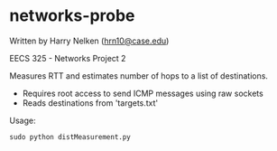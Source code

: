 # networks-probe
Written by Harry Nelken (hrn10@case.edu)

EECS 325 - Networks
Project 2

Measures RTT and estimates number of hops to a list of destinations.
 - Requires root access to send ICMP messages using raw sockets
 - Reads destinations from 'targets.txt'
 
Usage:
```
sudo python distMeasurement.py
```
